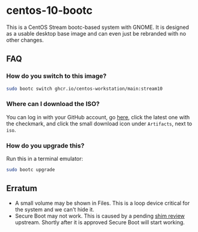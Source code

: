 # centos-10-bootc

This is a CentOS Stream bootc-based system with GNOME. It is designed as a usable desktop base image and can even just be rebranded with no other changes.

## FAQ

### How do you switch to this image?

```bash
sudo bootc switch ghcr.io/centos-workstation/main:stream10
```

### Where can I download the ISO?

You can log in with your GitHub account, go [here](https://github.com/thimslugga/centos-10-bootc/actions/workflows/iso.yml), click the latest one with the checkmark, and click the small download icon under `Artifacts`, next to `iso`.

### How do you upgrade this?

Run this in a terminal emulator:

```bash
sudo bootc upgrade
```

## Erratum

- A small volume may be shown in Files. This is a loop device critical for the system and we can't hide it.
- Secure Boot may not work. This is caused by a pending [shim review](https://github.com/rhboot/shim-review/issues/454) upstream. Shortly after it is approved Secure Boot will start working.
